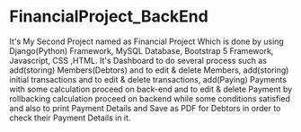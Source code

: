 # FinancialProject_BackEnd
 It's My Second Project named as Financial Project Which is done by using Django(Python) Framework, MySQL Database, Bootstrap 5 Framework, Javascript, CSS ,HTML. It's Dashboard to do several process such as add(storing) Members(Debtors) and to edit & delete Members, add(storing) initial transactions and to edit & delete transactions, add(Paying) Payments with some calculation proceed on back-end and to edit & delete Payment by rollbacking calculation proceed on backend while some conditions satisfied and also to print Payment Details and Save as PDF for Debtors in order to check their Payment Details in it.
